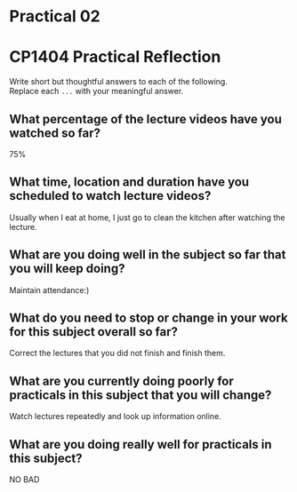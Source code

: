 # Practical 02
# CP1404 Practical Reflection

Write short but thoughtful answers to each of the following.  
Replace each `...` with your meaningful answer.

## What percentage of the lecture videos have you watched so far?

75%

## What time, location and duration have you scheduled to watch lecture videos?

Usually when I eat at home, I just go to clean the kitchen after watching the lecture.

## What are you doing well in the subject so far that you will keep doing?

Maintain attendance:)

## What do you need to stop or change in your work for this subject overall so far?

Correct the lectures that you did not finish and finish them.

## What are you currently doing poorly for practicals in this subject that you will change?

Watch lectures repeatedly and look up information online.

## What are you doing really well for practicals in this subject?

NO BAD